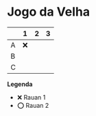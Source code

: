 # Jogo da Velha

|   | 1 | 2 | 3 |
|---|---|---|---|
| A |  ❌ |   |   |
| B |   |   |   |
| C |   |   |   |

**Legenda**

- ❌ Rauan 1
- ⭕ Rauan 2